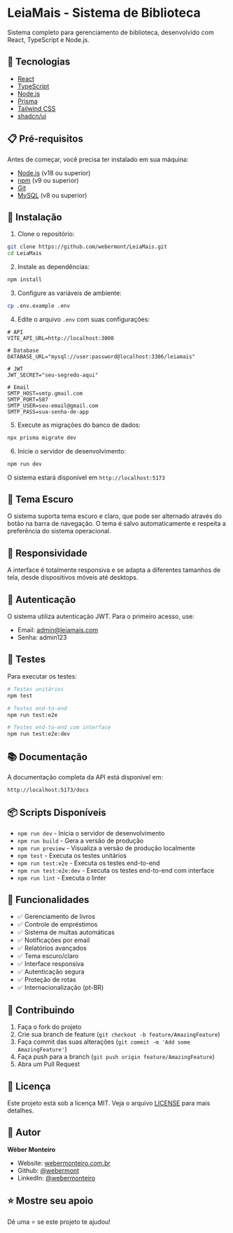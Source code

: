 # LeiaMais - Sistema de Biblioteca

Sistema completo para gerenciamento de biblioteca, desenvolvido com React, TypeScript e Node.js.

## 🚀 Tecnologias

- [React](https://reactjs.org/)
- [TypeScript](https://www.typescriptlang.org/)
- [Node.js](https://nodejs.org/)
- [Prisma](https://www.prisma.io/)
- [Tailwind CSS](https://tailwindcss.com/)
- [shadcn/ui](https://ui.shadcn.com/)

## 📋 Pré-requisitos

Antes de começar, você precisa ter instalado em sua máquina:

- [Node.js](https://nodejs.org/) (v18 ou superior)
- [npm](https://www.npmjs.com/) (v9 ou superior)
- [Git](https://git-scm.com/)
- [MySQL](https://www.mysql.com/) (v8 ou superior)

## 🔧 Instalação

1. Clone o repositório:
```bash
git clone https://github.com/webermont/LeiaMais.git
cd LeiaMais
```

2. Instale as dependências:
```bash
npm install
```

3. Configure as variáveis de ambiente:
```bash
cp .env.example .env
```

4. Edite o arquivo `.env` com suas configurações:
```env
# API
VITE_API_URL=http://localhost:3000

# Database
DATABASE_URL="mysql://user:password@localhost:3306/leiamais"

# JWT
JWT_SECRET="seu-segredo-aqui"

# Email
SMTP_HOST=smtp.gmail.com
SMTP_PORT=587
SMTP_USER=seu-email@gmail.com
SMTP_PASS=sua-senha-de-app
```

5. Execute as migrações do banco de dados:
```bash
npx prisma migrate dev
```

6. Inicie o servidor de desenvolvimento:
```bash
npm run dev
```

O sistema estará disponível em `http://localhost:5173`

## 🌙 Tema Escuro

O sistema suporta tema escuro e claro, que pode ser alternado através do botão na barra de navegação. O tema é salvo automaticamente e respeita a preferência do sistema operacional.

## 📱 Responsividade

A interface é totalmente responsiva e se adapta a diferentes tamanhos de tela, desde dispositivos móveis até desktops.

## 🔐 Autenticação

O sistema utiliza autenticação JWT. Para o primeiro acesso, use:

- Email: admin@leiamais.com
- Senha: admin123

## 🧪 Testes

Para executar os testes:

```bash
# Testes unitários
npm test

# Testes end-to-end
npm run test:e2e

# Testes end-to-end com interface
npm run test:e2e:dev
```

## 📚 Documentação

A documentação completa da API está disponível em:
```bash
http://localhost:5173/docs
```

## 📦 Scripts Disponíveis

- `npm run dev` - Inicia o servidor de desenvolvimento
- `npm run build` - Gera a versão de produção
- `npm run preview` - Visualiza a versão de produção localmente
- `npm test` - Executa os testes unitários
- `npm run test:e2e` - Executa os testes end-to-end
- `npm run test:e2e:dev` - Executa os testes end-to-end com interface
- `npm run lint` - Executa o linter

## 🌟 Funcionalidades

- ✅ Gerenciamento de livros
- ✅ Controle de empréstimos
- ✅ Sistema de multas automáticas
- ✅ Notificações por email
- ✅ Relatórios avançados
- ✅ Tema escuro/claro
- ✅ Interface responsiva
- ✅ Autenticação segura
- ✅ Proteção de rotas
- ✅ Internacionalização (pt-BR)

## 🤝 Contribuindo

1. Faça o fork do projeto
2. Crie sua branch de feature (`git checkout -b feature/AmazingFeature`)
3. Faça commit das suas alterações (`git commit -m 'Add some AmazingFeature'`)
4. Faça push para a branch (`git push origin feature/AmazingFeature`)
5. Abra um Pull Request

## 📝 Licença

Este projeto está sob a licença MIT. Veja o arquivo [LICENSE](LICENSE) para mais detalhes.

## 👤 Autor

**Wéber Monteiro**

* Website: [webermonteiro.com.br](https://webermonteiro.com.br)
* Github: [@webermont](https://github.com/webermont)
* LinkedIn: [@webermonteiro](https://linkedin.com/in/webermonteiro)

## ⭐️ Mostre seu apoio

Dê uma ⭐️ se este projeto te ajudou!
